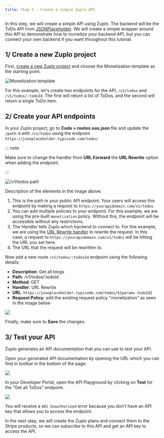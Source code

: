 ```yaml
---
title: Step 3 - Create a simple Zuplo API
---
```


In this step, we will create a simple API using Zuplo. The backend will be the
ToDo API from [JSONPlaceholder](https://jsonplaceholder.typicode.com). We will
create a simple wrapper around this API to demonstrate how to monetize your
backend API, but you can connect your own backend if you want throughout this
tutorial.

## 1/ Create a new Zuplo project

First, [create a new Zuplo project](https://portal.zuplo.com) and choose the
Monetization template as the starting point.

![Monetization template](https://cdn.zuplo.com/assets/d97c6b00-7c14-4898-a774-4c5dad33e8d4.png)

For this example, let's create two endpoints for the API, `/v1/todos` and
`/v1/todos/:todoId`. The first will return a list of ToDos, and the second will
return a single ToDo item.

## 2/ Create your API endpoints

In your Zuplo project, go to **Code > routes.oas.json** file and update the
`/path-0` with `/v1/todos` using the endpoint
`https://jsonplaceholder.typicode.com/todos`:

::: note

Make sure to change the handler from **URL Forward** the **URL Rewrite** option
when adding the endpoint.

:::

![/v1/todos path](https://cdn.zuplo.com/assets/5ba77117-0095-4415-b4ce-516499a51971.png)

Description of the elements in the image above:

1. This is the path in your public API endpoint. Your users will access this
   endpoint by making a request to `https://yourapidomain.com/v1/todos`.
2. You can add multiple policies to your endpoint. For this example, we are
   using the pre-built `monetization` policy. Without this, the endpoint will be
   accessible without any restrictions.
3. The _Handler_ tells Zuplo which backend to connect to. For this example, we
   are using the [URL Rewrite handler](/docs/handlers/url-rewrite.md) to rewrite
   the request. In this case, a request to `https://yourapidomain.com/v1/todos`
   will be hitting the URL you set here.
4. The URL that the request will be rewritten to.

Now add a new route `/v1/todos/:todosId` endpoint using the following details:

- **Description**: Get all blogs
- **Path**: /v1/todos/:todoId
- **Method**: GET
- **Handler**: URL Rewrite
- **URL**: `https://jsonplaceholder.typicode.com/todos/${params.todoId}`
- **Request Policy**: add the existing request policy "monetization" as seen in
  the image below

![](https://cdn.zuplo.com/assets/a2767cd0-7a28-4827-b8eb-cc3ffbf42e83.gif)

Finally, make sure to **Save** the changes.

## 3/ Test your API

Zuplo generates an API documentation that you can use to test your API.

Open your generated API documentation by opening the URL which you can find in
toolbar in the bottom of the page.

![](https://cdn.zuplo.com/assets/d0dc0e7e-f4d8-402c-8b38-211a3695a2c8.png)

In your Developer Portal, open the API Playground by clicking on **Test** for
the "Get all ToDos" endpoint.

![](https://cdn.zuplo.com/assets/47b8b1f5-f318-4182-88e6-8f7c4406092e.png)

You will receive a `401 Unauthorized` error because you don't have an API key
that allows you to access the endpoint.

In the next step, we will create the Zuplo plans and connect them to the Stripe
products, so we can subscribe to this API and get an API key to access the API.
